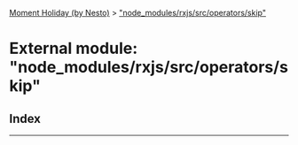 [Moment Holiday (by Nesto)](../README.md) > ["node_modules/rxjs/src/operators/skip"](../modules/_node_modules_rxjs_src_operators_skip_.md)

# External module: "node_modules/rxjs/src/operators/skip"

## Index

---

